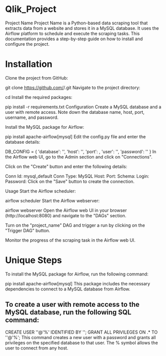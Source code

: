 # Qlik_Project
Project Name
Project Name is a Python-based data scraping tool that extracts data from a website and stores it in a MySQL database. It uses the Airflow platform to schedule and execute the scraping tasks. This documentation provides a step-by-step guide on how to install and configure the project.

# Installation
Clone the project from GitHub:

git clone https://github.com/<username>/<project-name>.git
Navigate to the project directory:

cd <project-name>
Install the required packages:

pip install -r requirements.txt
Configuration
Create a MySQL database and a user with remote access. Note down the database name, host, port, username, and password.

Install the MySQL package for Airflow:

pip install apache-airflow[mysql]
Edit the config.py file and enter the database details:

DB_CONFIG = {
    'database': '<database-name>',
    'host': '<host>',
    'port': <port>,
    'user': '<username>',
    'password': '<password>'
}
In the Airflow web UI, go to the Admin section and click on "Connections".

Click on the "Create" button and enter the following details:

Conn Id: mysql_default
Conn Type: MySQL
Host: <host>
Port: <port>
Schema: <database-name>
Login: <username>
Password: <password>
Click on the "Save" button to create the connection.

Usage
Start the Airflow scheduler:

airflow scheduler
Start the Airflow webserver:

airflow webserver
Open the Airflow web UI in your browser (http://localhost:8080) and navigate to the "DAGs" section.

Turn on the "project_name" DAG and trigger a run by clicking on the "Trigger DAG" button.

Monitor the progress of the scraping task in the Airflow web UI.

# Unique Steps
To install the MySQL package for Airflow, run the following command:

pip install apache-airflow[mysql]
This package includes the necessary dependencies to connect to a MySQL database from Airflow.

## To create a user with remote access to the MySQL database, run the following SQL command:

CREATE USER '<username>'@'%' IDENTIFIED BY '<password>';
GRANT ALL PRIVILEGES ON <database-name>.* TO '<username>'@'%';
This command creates a new user with a password and grants all privileges on the specified database to that user. The % symbol allows the user to connect from any host.
